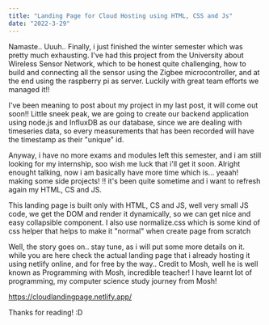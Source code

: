 ```yaml
---
title: "Landing Page for Cloud Hosting using HTML, CSS and Js"
date: "2022-3-29"
---
```


Namaste..
Uuuh.. Finally, i just finished the winter semester which was pretty much exhausting. I've had this project from the University about Wireless Sensor Network, which to be honest quite challenging, how to build and connecting all the sensor using the Zigbee microcontroller, and at the end using the raspberry pi as server. Luckily with great team efforts we managed it!!

I've been meaning to post about my project in my last post, it will come out soon!!
Little sneek peak, we are going to create our backend application using node.js and InfluxDB as our database, since we are dealing with timeseries data, so every measurements that has been recorded will have the timestamp as their "unique" id.

Anyway, i have no more exams and modules left this semester, and i am still looking for my internship, soo wish me luck that i'll get it soon. Alright enought talking, now i am basically have more time which is... yeaah! making some side projects! !!
it's been quite sometime and i want to refresh again my HTML, CS and JS.

This landing page is built only with HTML, CS and JS, well very small JS code, we get the DOM and render it dynamically, so we can get nice and easy collapsible component.
I also use normalize.css which is some kind of css helper that helps to make it "normal" when create page from scratch

Well, the story goes on.. stay tune, as i will put some more details on it.
while you are here check the actual landing page that i already hosting it using netlify online, and for free by the way.. Credit to Mosh, well he is well known as Programming with Mosh, incredible teacher! I have learnt lot of programming, my computer science study journey from Mosh!

https://cloudlandingpage.netlify.app/

Thanks for reading! :D
